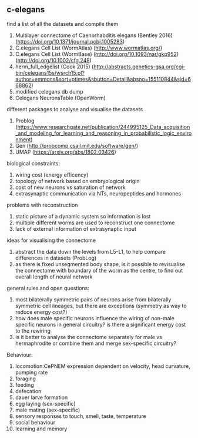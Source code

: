 ## c-elegans

find a list of all the datasets and compile them

1. Multilayer connectome of Caenorhabditis elegans (Bentley 2016) (https://doi.org/10.1371/journal.pcbi.1005283)
2. C.elegans Cell List (WormAtlas) (http://www.wormatlas.org/)
3. C.elegans Cell List (WormBase) (http://doi.org/10.1093/nar/gkp952) (http://doi.org/10.1002/cfg.248)
4. herm_full_edgelist (Cook 2015) (http://abstracts.genetics-gsa.org/cgi-bin/celegans15s/wsrch15.pl?author=emmons&sort=ptimes&sbutton=Detail&absno=155110844&sid=668862)
5. modified celegans db dump
6. Celegans NeuronsTable (OpenWorm)

different packages to analyse and visualise the datasets
1. Problog (https://www.researchgate.net/publication/244995125_Data_acquisition_and_modeling_for_learning_and_reasoning_in_probabilistic_logic_environment)
2. Gen (http://probcomp.csail.mit.edu/software/gen/)
3. UMAP (https://arxiv.org/abs/1802.03426)

biological constraints:
1. wiring cost (energy efficency)
2. topology of network based on embryological origin
3. cost of new neurons vs saturation of network
4. extrasynaptic communication via NTs, neuropeptides and hormones

problems with reconstruction
1. static picture of a dynamic system so information is lost
2. multiple different worms are used to reconstruct one connectome
3. lack of external information of extrasynaptic input

ideas for visualising the connectome
1. abstract the data down the levels from L5-L1, to help compare differences in datasets (ProbLog)
2. as there is fixed unsegmented body shape, is it possible to revisualise the connectome with boundary of the worm as the centre, to find out overall length of neural network

general rules and open questions:
1. most bilaterally symmetric pairs of neurons arise from bilaterally symmetric cell lineages, but there are exceptions (symmetry as way to reduce energy cost?)
2. how does male specific neurons influence the wiring of non-male specific neurons in general circuitry? is there a significant energy cost to the rewiring
3. is it better to analyse the connectome separately for male vs hermaphrodite or combine them and merge sex-specific circuitry?

Behaviour:
1. locomotion:CePNEM expression dependent on velocity, head curvature, pumping rate
2. foraging
3. feeding
4. defecation
5. dauer larve formation
6. egg laying (sex-specific)
7. male mating (sex-specific)
8. sensory responses to touch, smell, taste, temperature
9. social behaviour
10. learning and memory